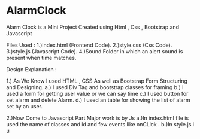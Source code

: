 # AlarmClock
Alarm Clock is a Mini Project Created using Html , Css , Bootstrap and Javascript

Files Used :
1.)index.html  (Frontend Code).
2.)style.css (Css Code).
3.)style.js (Javascript Code).
4.)Sound Folder in which an alert sound is present when time matches.

Design Explanation :

1.) As We Know I used HTML , CSS As well as Bootstrap Form Structuring and Designing.
    a.) I used Div Tag and bootstrap classes for framing 
    b.) I used a form for getting user value or we can say time
    c.) I used button for set alarm and delete Alarm.
    d.) I used an table for showing the list of alarm set  by an user.
    
2.)Now Come to Javascript Part Major work is by Js
  a.)In index.html file is used the name of classes and id and few events like onCLick .
  b.)In style.js i u
